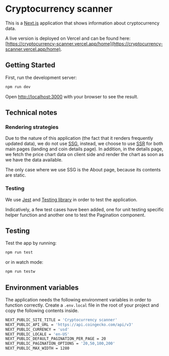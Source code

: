 # Cryptocurrency scanner

This is a [Next.js](https://nextjs.org/) application that shows information about cryptocurrency data.

A live version is deployed on Vercel and can be found here: [https://cryptocurrency-scanner.vercel.app/home](https://cryptocurrency-scanner.vercel.app/home).

## Getting Started

First, run the development server:

```bash
npm run dev
```

Open [http://localhost:3000](http://localhost:3000) with your browser to see the result.

## Technical notes

### Rendering strategies

Due to the nature of this application (the fact that it renders frequently updated data), we do not use [SSG](https://nextjs.org/docs/basic-features/pages#static-generation-recommended), instead, we choose to use [SSR](https://nextjs.org/docs/basic-features/pages#server-side-rendering) for both main pages (landing and coin details page). In addition, in the details page, we fetch the price chart data on client side and render the chart as soon as we have the data available.

The only case where we use SSG is the About page, because its contents are static.

### Testing

We use [Jest](https://jestjs.io/) and [Testing library](https://testing-library.com/) in order to test the application.

Indicatively, a few test cases have been added, one for unit testing specific helper function and another one to test the Pagination component.

## Testing

Test the app by running:

```bash
npm run test
```

or in watch mode:

```bash
npm run testw
```

## Environment variables

The application needs the following environment variables in order to function correctly. Create a `.env.local` file in the root of your project and copy the following contents inside.

```bash
NEXT_PUBLIC_SITE_TITLE = 'Cryptocurrency scanner'
NEXT_PUBLIC_API_URL = 'https://api.coingecko.com/api/v3'
NEXT_PUBLIC_CURRENCY = 'usd'
NEXT_PUBLIC_LOCALE = 'en-US'
NEXT_PUBLIC_DEFAULT_PAGINATION_PER_PAGE = 20
NEXT_PUBLIC_PAGINATION_OPTIONS = '20,50,100,200'
NEXT_PUBLIC_MAX_WIDTH = 1280
```
